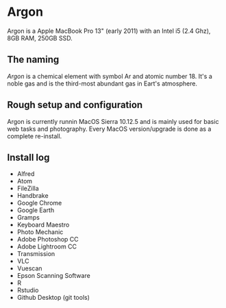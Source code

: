 # Argon

Argon is a Apple MacBook Pro 13" (early 2011) with an Intel i5 (2.4 Ghz), 8GB RAM, 250GB SSD.

## The naming
*Argon* is a chemical element with symbol Ar and atomic number 18. It's a noble gas and is the third-most abundant gas in Eart's atmosphere.

## Rough setup and configuration
Argon is currently runnin MacOS Sierra 10.12.5 and is mainly used for basic web tasks and photography. Every MacOS version/upgrade is done as a complete re-install.

## Install log
- Alfred
- Atom
- FileZilla
- Handbrake
- Google Chrome
- Google Earth
- Gramps
- Keyboard Maestro
- Photo Mechanic
- Adobe Photoshop CC
- Adobe Lightroom CC
- Transmission
- VLC
- Vuescan
- Epson Scanning Software
- R
- Rstudio
- Github Desktop (git tools)

